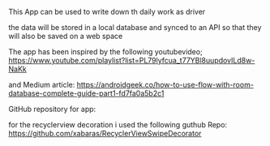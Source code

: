 This App can be used to write down th daily work as driver

the data will be stored in a local database and synced to an API so that they will also be saved 
on a web space

The app has been inspired by the following youtubevideo;
https://www.youtube.com/playlist?list=PL79lyfcua_t77YBl8uupdovILd8w-NaKk

and Medium article:
https://androidgeek.co/how-to-use-flow-with-room-database-complete-guide-part1-fd7fa0a5b2c1

GitHub repository for app:


for the recyclerview decoration i used the following guthub Repo:
https://github.com/xabaras/RecyclerViewSwipeDecorator


